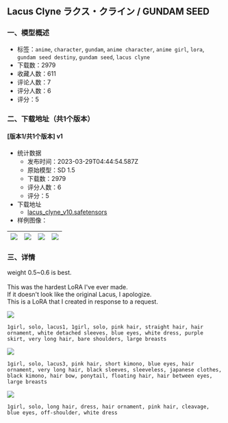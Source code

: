 ## Lacus Clyne ラクス・クライン / GUNDAM SEED
### 一、模型概述

- 标签：`anime`, `character`, `gundam`, `anime character`, `anime girl`, `lora`, `gundam seed destiny`, `gundam seed`, `lacus clyne`
- 下载数：2979
- 收藏人数：611
- 评论人数：7
- 评分人数：6
- 评分：5

### 二、下载地址（共1个版本）

#### [版本1/共1个版本] v1

- 统计数据
  - 发布时间：2023-03-29T04:44:54.587Z
  - 原始模型：SD 1.5
  - 下载数：2979
  - 评分人数：6
  - 评分：5
- 下载地址
  - [lacus_clyne_v10.safetensors](https://civitai.com/api/download/models/30832)
- 样例图像：

| <img src="https://image.civitai.com/xG1nkqKTMzGDvpLrqFT7WA/21450313-fb01-4302-68e0-4fd717877a00/width=450/350317.jpeg" /> | <img src="https://image.civitai.com/xG1nkqKTMzGDvpLrqFT7WA/7f3ace27-7b9c-44b0-5bb0-e118ef4f1400/width=450/350329.jpeg" /> | <img src="https://image.civitai.com/xG1nkqKTMzGDvpLrqFT7WA/d5107cb0-149e-4bd6-7d2e-631e9d530f00/width=450/350328.jpeg" /> | <img src="https://image.civitai.com/xG1nkqKTMzGDvpLrqFT7WA/ba7d9251-6a2f-43fe-7368-8d4856656700/width=450/350327.jpeg" /> |
| ---- | ---- | ---- | ---- |


### 三、详情
<p>weight 0.5~0.6 is best.<br /><br />This was the hardest LoRA I've ever made.<br />If it doesn't look like the original Lacus, I apologize.<br />This is a LoRA that I created in response to a request.</p><img src="https://imagecache.civitai.com/xG1nkqKTMzGDvpLrqFT7WA/ff299843-134f-46f7-45c7-983a26447700/width=525/ff299843-134f-46f7-45c7-983a26447700" /><p><code>1girl, solo, lacus1, 1girl, solo, pink hair, straight hair, hair ornament, white detached sleeves, blue eyes, white dress, purple skirt, very long hair, bare shoulders, large breasts</code></p><img src="https://imagecache.civitai.com/xG1nkqKTMzGDvpLrqFT7WA/536e7506-8d49-4e93-daa0-49ed9c606200/width=525/536e7506-8d49-4e93-daa0-49ed9c606200" /><p><code>1girl, solo, lacus3, pink hair, short kimono, blue eyes, hair ornament, very long hair, black sleeves, sleeveless, japanese clothes, black kimono, hair bow, ponytail, floating hair, hair between eyes, large breasts</code></p><img src="https://imagecache.civitai.com/xG1nkqKTMzGDvpLrqFT7WA/17a0cc08-a89c-4255-7746-26ca6b847f00/width=525/17a0cc08-a89c-4255-7746-26ca6b847f00" /><p><code>1girl, solo, long hair, dress, hair ornament, pink hair, cleavage, blue eyes, off-shoulder, white dress</code></p>